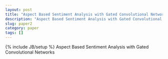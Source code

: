 ```yaml
---
layout: post
title: "Aspect Based Sentiment Analysis with Gated Convolutional Networks"
description: "Aspect Based Sentiment Analysis with Gated Convolutional Networks"
slug: paper2
category: paper
tags: []
---
```

{% include JB/setup %}
Aspect Based Sentiment Analysis with Gated Convolutional Networks